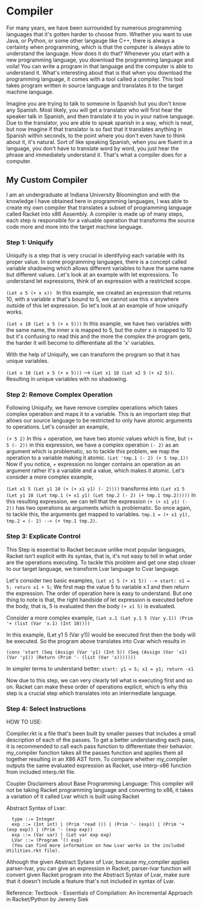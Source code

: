 # Compiler

For many years, we have been surrounded by numerous programming languages that it's gotten harder to choose from. Whether you want to use Java, or Python, or some other langauge like C++, there is always a certainty when programming, which is that the computer is always able to understand the language. How does it do that? Whenever you start with a new programming language, you download the programming language and voila! You can write a program in that language and the computer is able to understand it. What's interesting about that is that when you download the programming language, it comes with a tool called a compiler. This tool takes program written in source language and translates it to the target machine language. 

Imagine you are trying to talk to someone in Spanish but you don't know any Spanish. Most likely, you will get a translator who will first hear the speaker talk in Spanish, and then translate it to you in your native language. Due to the translator, you are able to speak spanish in a way, which is neat, but now imagine if that translator is so fast that it translates anything in Spanish within seconds, to the point where you don't even have to think about it, it's natural. Sort of like speaking Spanish, when you are fluent in a language, you don't have to translate word by word, you just hear the phrase and immediately understand it. That's what a compiler does for a computer. 

## My Custom Compiler
I am an undergraduate at Indiana University Bloomington and with the knowledge I have obtained here in programming languages, I was able to create my own compiler that translates a subset of programming language called Racket into x86 Assembly. 
A compiler is made up of many steps, each step is responsible for a valuable operation that transforms the source code more and more into the target machine language. 

### Step 1: Uniquify
Uniquify is a step that is very crucial in identifying each variable with its proper value. In some programming languages, there is a concept called variable shadowing which allows different variables to have the same name but different values. Let's look at an example with let expressions. To understand let expressions, think of an expression with a restricted scope. 

```(Let x 5 (+ x x)) ``` In this example, we created an expression that returns 10, with a variable x that's bound to 5, we cannot use this x anywhere outside of this let expression. So let's look at an example of how uniquify works.

``` (Let x 10 (Let x 5 (+ x 5))) ``` In this example, we have two variables with the same name, the inner x is mapped to 5, but the outer x is mapped to 10 but it's confusing to read this and the more the complex the program gets, the harder it will become to differentiate all the 'x' variables.

With the help of Uniquify, we can transform the program so that it has unique variables.

``` (Let x 10 (Let x 5 (+ x 5))) ``` --> ``` (Let x1 10 (Let x2 5 (+ x2 5)) ```. Resulting in unique variables with no shadowing. 

### Step 2: Remove Complex Operation
Following Uniquify, we have remove complex operations which takes complex operation and maps it to a variable. This is an important step that allows our source language to be restricted to only have atomic arguments to operations. Let's consider an example, 

``` (+ 5 2) ``` In this + operation, we have two atomic values which is fine, but ``` (+ 5 (- 2)) ``` in this expression, we have a complex operation ``` (- 2) ``` as an argument which is problematic, so to tackle this problem, we map the operation to a variable making it atomic. ``` (Let 'tmp.1 (- 2) (+ 5 tmp.1)) ``` Now if you notice, + expression no longer contains an operation as an argument rather it's a variable and a value, which makes it atomic. Let's consider a more complex example,

``` (Let x1 5 (Let y1 10 (+ (+ x1 y1) (- 2)))) ``` transforms into ``` (Let x1 5 (Let y1 10 (Let tmp.1 (+ x1 y1) (Let tmp.2 (- 2) (+ tmp.1 tmp.2))))) ```
In this resulting expression, we can tell that the expression ``` (+ (+ x1 y1) (- 2)) ``` has two operations as arguments which is problematic. So once again, to tackle this, the arguments get mapped to variables. ``` tmp.1 = (+ x1 y1), tmp.2 = (- 2) --> (+ tmp.1 tmp.2) ```.

### Step 3: Explicate Control
This Step is essential to Racket because unlike most popular languages, Racket isn't explicit with its syntax, that is, it's not easy to tell in what order are the operations executing. To tackle this problem and get one step closer to our target language, we transform Lvar language to Cvar language. 

Let's consider two basic examples, ``` (Let x1 5 (+ x1 5)) --> start: x1 = 5; return x1 + 5; ``` We first map the value 5 to variable x.1 and then return the expression. The order of operation here is easy to understand. But one thing to note is that, the right handside of let expression is executed before the body, that is, 5 is evaluated then the body ``` (+ x1 5) ``` is evaluated. 

Consider a more complex example, ``` (Let x.1 (Let y.1 5 (Var y.1)) (Prim '+ (list (Var 'x.1) (Int 10)))) ```

In this example, (Let y1 5 (Var y1)) would be executed first then the body will be executed. So the program above translates into Cvar which results in

``` (cons 'start (Seq (Assign (Var 'y1) (Int 5)) (Seq (Assign (Var 'x1) (Var 'y1)) (Return (Prim '- (list (Var 'x))))))) ```

In simpler terms to understand better: ``` start: y1 = 5; x1 = y1; return -x1  ``` 

Now due to this step, we can very clearly tell what is executing first and so on. Racket can make these order of operations explicit, which is why this step is a crucial step which translates into an intermediate language. 

### Step 4: Select Instructions


HOW TO USE:

  Compiler.rkt is a file that's been built by smaller passes that includes a small description of each of the passes.
  To get a better understanding each pass, it is recommended to call each pass function to differentiate their behavior.
  my_compiler function takes all the passes function and applies them all together resulting in an X86 AST form.
  To compare whether my_compiler outputs the same evaluated expression as Racket, use interp-x86 function from included interp.rkt file.
  
Coupler Disclaimers about Base Programming Language:
  This compiler will not be taking Racket programming language and converting to x86, it takes a variation of it called Lvar which is built using Racket
  
Abstract Syntax of Lvar:
```
  type ::= Integer
  exp ::= (Int int) | (Prim 'read ()) | (Prim '- (exp)) | (Prim '+ (exp exp)) | (Prim '- (exp exp))
  exp ::= (Var var) | (Let var exp exp)
  LVar ::= (Program ’() exp)
  (You can find more information on how Lvar works in the included Utilities.rkt file).
  ````

Although the given Abstract Sytanx of Lvar, because my_compiler applies parser-lvar, you can give an expression in Racket, parser-lvar function will convert given
Racket program into the Abstract Syntax of Lvar, make sure that it doesn't include a feature that's not included in syntax of Lvar.

Reference: Textbook - Essentials of Compilation: An Incremental Approach in Racket/Python by Jeremy Siek


  
